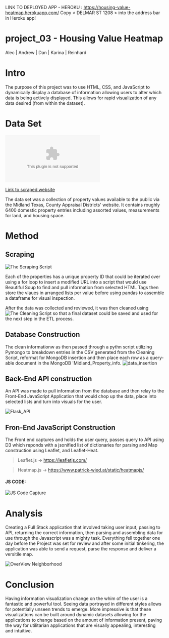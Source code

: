 LINK TO DEPLOYED APP - HEROKU : https://housing-value-heatmap.herokuapp.com/
Copy < DELMAR ST 1208 > into the address bar in Heroku app! 


# project_03 - Housing Value Heatmap
Alec | Andrew | Dan | Karina | Reinhard


# Intro

The purpose of this project was to use HTML, CSS, and JavaScript to dynamically display a database of information allowing users to alter which data is being actively displayed. This allows for rapid visualization of any data desired (from within the dataset).

# Data Set 

![Housing / Property Values](clean_data/clean_home_no_dupes.csv)

[Link to scraped website](https://iswdataclient.azurewebsites.net/webSearchAddress.aspx?dbkey=midlandcad)



The data set was a collection of property values available to the public via the Midland Texas, County Appraisal Districts' website.
It contains roughly 6400 domestic property entries including assorted values, measurements for land, and housing space. 

# Method
## Scraping
![The Scraping Script](IPYNB_files/Home_Scrape_02.ipynb)

Each of the properties has a unique property ID that could be iterated over using a for loop to insert a modified URL into a script that would use Beautiful Soup to find and pull information from selected HTML Tags then store the vlaues in arranged lists per value before using pandas to assemble a dataframe for visual inspection.

After the data was collected and reviewed, it was then cleaned using ![The Cleaning Script](IPYNB_files/Home_Scrape_Clean.ipynb) so that a final dataset could be saved and used for the next step in the ETL process.

## Database Construction
The clean informationw as then passed through a pythn script utilizing Pymongo to breakdown entries in the CSV generated from the Cleaning Script, reformat for MongoDB insertion and then place each row as a query-able document in the MongoDB 'Midland_Property_info. ![data_insertion](PowerPoints/captures/Alec_data_insertion_mongo_db.png)

## Back-End API construction
An API was made to pull information from the database and then relay to the Front-End JavaScript Application that would chop up the data, place into selected lists and turn into visuals for the user.


![Flask_API](PowerPoints/captures/Alec_Flask_API.png)

## Fron-End JavaScript Construction
The Front end captures and holds the user query, passes query to API using D3 which reponds with a jsonified list of dictionaries for parsing and Map construction using Leaflet, and Leaflet-Heat.


> Leaflet.js -> https://leafletjs.com/


> Heatmap.js -> https://www.patrick-wied.at/static/heatmapjs/


#### JS CODE: 
![JS Code Capture](PowerPoints/captures/alec_JS_screenshot.png)

# Analysis
Creating a Full Stack application that involved taking user input, passing to API, returning the correct information, then parsing and assembling data for use through the Javascript was a mighty task. Everything fell together one day before the Project was set for review and after some initial tinkering, the application was able to send a request, parse the response and deliver a versitile map. 

![OverView Neighborhood](PowerPoints/captures/Alec_finished_map_02.png)

# Conclusion

Having information visualization change on the whim of the user is a fantastic and powerful tool. Seeing data portrayed in different styles allows for potentially unseen trends to emerge. More impressive is that these visualizations can be built around dynamic datasets allowing for the applications to change based on the amount of information present, paving the way for utilitarian applications that are visually appealing, interesting and intuitive.

